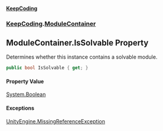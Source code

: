 #### [KeepCoding](index.md 'index')
### [KeepCoding](KeepCoding.md 'KeepCoding').[ModuleContainer](ModuleContainer.md 'KeepCoding.ModuleContainer')
## ModuleContainer.IsSolvable Property
Determines whether this instance contains a solvable module.  
```csharp
public bool IsSolvable { get; }
```
#### Property Value
[System.Boolean](https://docs.microsoft.com/en-us/dotnet/api/System.Boolean 'System.Boolean')
#### Exceptions
[UnityEngine.MissingReferenceException](https://docs.microsoft.com/en-us/dotnet/api/UnityEngine.MissingReferenceException 'UnityEngine.MissingReferenceException')  
